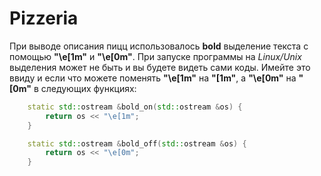 # Pizzeria
При выводе описания пицц использовалось **bold** выделение текста с помощью **"\e[1m"** и **"\e[0m"**.
При запуске программы на _Linux/Unix_ выделения может не быть и вы будете видеть сами коды.
Имейте это ввиду и если что можете поменять **"\e[1m"** на **"[1m"**, а **"\e[0m"** на **"[0m"** в
следующих функциях:

```C++
    static std::ostream &bold_on(std::ostream &os) {
        return os << "\e[1m";
    }
```
```C++
    static std::ostream &bold_off(std::ostream &os) {
        return os << "\e[0m";
    }
```

